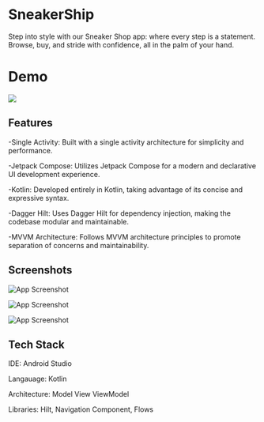 
# SneakerShip

Step into style with our Sneaker Shop app: where every step is a statement. Browse, buy, and stride with confidence, all in the palm of your hand.


# Demo

![](https://github.com/venkypandi/SneakerShip/blob/master/screenshot/1.jpeg)





## Features

-Single Activity: Built with a single activity architecture for simplicity and performance.

-Jetpack Compose: Utilizes Jetpack Compose for a modern and declarative UI development experience.

-Kotlin: Developed entirely in Kotlin, taking advantage of its concise and expressive syntax.

-Dagger Hilt: Uses Dagger Hilt for dependency injection, making the codebase modular and maintainable.

-MVVM Architecture: Follows MVVM architecture principles to promote separation of concerns and maintainability.


## Screenshots

![App Screenshot](https://github.com/venkypandi/SneakerShip/blob/master/screenshot/1.jpeg)

![App Screenshot](https://github.com/venkypandi/SneakerShip/blob/master/screenshot/2.jpeg)

![App Screenshot](https://github.com/venkypandi/SneakerShip/blob/master/screenshot/3.jpeg)


## Tech Stack

IDE: Android Studio

Langauage: Kotlin

Architecture: Model View ViewModel

Libraries: Hilt, Navigation Component, Flows

